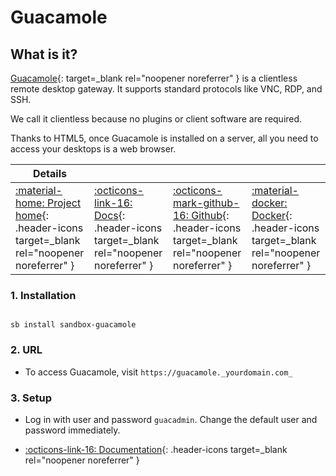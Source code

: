 # Guacamole

## What is it?

[Guacamole](https://guacamole.apache.org/){: target=_blank rel="noopener noreferrer" } is a clientless remote desktop gateway. It supports standard protocols like VNC, RDP, and SSH.

We call it clientless because no plugins or client software are required.

Thanks to HTML5, once Guacamole is installed on a server, all you need to access your desktops is a web browser.

| Details     |             |             |             |
|-------------|-------------|-------------|-------------|
| [:material-home: Project home](https://guacamole.apache.org/){: .header-icons target=_blank rel="noopener noreferrer" } | [:octicons-link-16: Docs](https://guacamole.apache.org/doc/gug/){: .header-icons target=_blank rel="noopener noreferrer" } | [:octicons-mark-github-16: Github](https://www.github.com/jason-bean/docker-guacamole){: .header-icons target=_blank rel="noopener noreferrer" } | [:material-docker: Docker](https://hub.docker.com/r/jasonbean/guacamole){: .header-icons target=_blank rel="noopener noreferrer" }|

### 1. Installation

``` shell

sb install sandbox-guacamole

```

### 2. URL

- To access Guacamole, visit `https://guacamole._yourdomain.com_`

### 3. Setup

- Log in with user and password `guacadmin`. Change the default user and password immediately.

- [:octicons-link-16: Documentation](https://guacamole.apache.org/doc/gug/){: .header-icons target=_blank rel="noopener noreferrer" }
